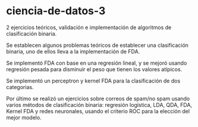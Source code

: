 # ciencia-de-datos-3
2 ejercicios teóricos, validación e implementación de algoritmos de clasificación binaria.

Se establecen algunos problemas teóricos de establecer una clasificación binaria, uno de ellos lleva a la implementación de FDA.

Se implementó FDA con base en una regresión lineal, y se mejoró usando regresión pesada para disminuir el peso que tienen los valores atípicos.

Se implementó un perceptron y kernel FDA para la clasificación de dos categorias.

Por último se realizó un ejercicios sobre correos de spam/no spam usando varios métodos de clasificación binaria: regresión logı́stica, LDA, QDA, FDA, Kernel FDA y redes neuronales, usando el criterio ROC para la elección del mejor modelo.
